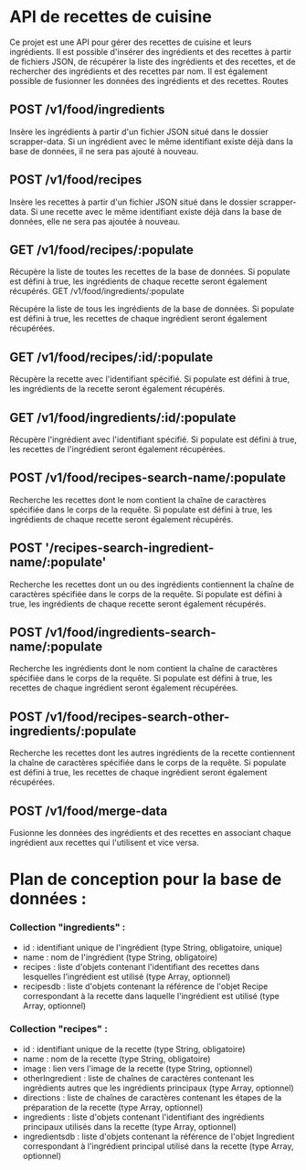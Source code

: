 <h1>API de recettes de cuisine</h1>

Ce projet est une API pour gérer des recettes de cuisine et leurs ingrédients. Il est possible d'insérer des ingrédients et des recettes à partir de fichiers JSON, de récupérer la liste des ingrédients et des recettes, et de rechercher des ingrédients et des recettes par nom. Il est également possible de fusionner les données des ingrédients et des recettes.
Routes
<h2>POST /v1/food/ingredients</h2>

Insère les ingrédients à partir d'un fichier JSON situé dans le dossier scrapper-data. Si un ingrédient avec le même identifiant existe déjà dans la base de données, il ne sera pas ajouté à nouveau.
<h2>POST /v1/food/recipes</h2>

Insère les recettes à partir d'un fichier JSON situé dans le dossier scrapper-data. Si une recette avec le même identifiant existe déjà dans la base de données, elle ne sera pas ajoutée à nouveau.
<h2>GET /v1/food/recipes/:populate</h2>

Récupère la liste de toutes les recettes de la base de données. Si populate est défini à true, les ingrédients de chaque recette seront également récupérés.
GET /v1/food/ingredients/:populate

Récupère la liste de tous les ingrédients de la base de données. Si populate est défini à true, les recettes de chaque ingrédient seront également récupérées.
<h2>GET /v1/food/recipes/:id/:populate</h2>

Récupère la recette avec l'identifiant spécifié. Si populate est défini à true, les ingrédients de la recette seront également récupérés.
<h2>GET /v1/food/ingredients/:id/:populate</h2>

Récupère l'ingrédient avec l'identifiant spécifié. Si populate est défini à true, les recettes de l'ingrédient seront également récupérées.
<h2>POST /v1/food/recipes-search-name/:populate</h2>

Recherche les recettes dont le nom contient la chaîne de caractères spécifiée dans le corps de la requête. Si populate est défini à true, les ingrédients de chaque recette seront également récupérés.
<h2>POST '/recipes-search-ingredient-name/:populate'</h2>

Recherche les recettes dont un ou des ingrédients contiennent la chaîne de caractères spécifiée dans le corps de la requête. Si populate est défini à true, les ingrédients de chaque recette seront également récupérés.
<h2>POST /v1/food/ingredients-search-name/:populate</h2>

Recherche les ingrédients dont le nom contient la chaîne de caractères spécifiée dans le corps de la requête. Si populate est défini à true, les recettes de chaque ingrédient seront également récupérées.
<h2>POST /v1/food/recipes-search-other-ingredients/:populate</h2>

Recherche les recettes dont les autres ingrédients de la recette contiennent la chaîne de caractères spécifiée dans le corps de la requête. Si populate est défini à true, les recettes de chaque ingrédient seront également récupérées.
<h2>POST /v1/food/merge-data</h2>

Fusionne les données des ingrédients et des recettes en associant chaque ingrédient aux recettes qui l'utilisent et vice versa.


<h1> Plan de conception pour la base de données : </h1>

<h3>Collection "ingredients" :</h3>
        <ul>
          <li>id : identifiant unique de l'ingrédient (type String, obligatoire, unique)</li>
            <li>name : nom de l'ingrédient (type String, obligatoire)</li>
            <li>recipes : liste d'objets contenant l'identifiant des recettes dans lesquelles l'ingrédient est utilisé (type Array, optionnel)</li>
            <li>recipesdb : liste d'objets contenant la référence de l'objet Recipe correspondant à la recette dans laquelle l'ingrédient est utilisé (type Array, optionnel)</li>
        </ul>

<h3>Collection "recipes" :</h3>
    <ul>
        <li>id : identifiant unique de la recette (type String, obligatoire)</li>
        <li>name : nom de la recette (type String, obligatoire)</li>
        <li>image : lien vers l'image de la recette (type String, optionnel)</li>
        <li>otherIngredient : liste de chaînes de caractères contenant les ingrédients autres que les ingrédients principaux (type Array, optionnel)</li>
        <li>directions : liste de chaînes de caractères contenant les étapes de la préparation de la recette (type Array, optionnel)</li>
        <li>ingredients : liste d'objets contenant l'identifiant des ingrédients principaux utilisés dans la recette (type Array, optionnel)</li>
        <li>ingredientsdb : liste d'objets contenant la référence de l'objet Ingredient correspondant à l'ingrédient principal utilisé dans la recette (type Array, optionnel)</li>
    </ul>